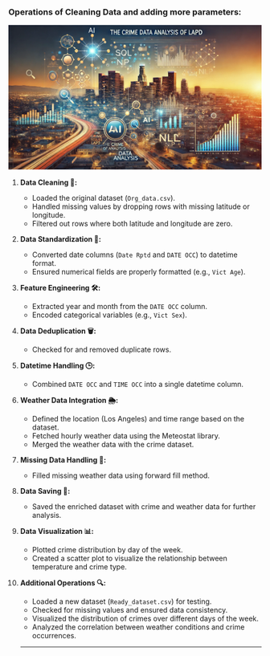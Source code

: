 ### Operations of Cleaning Data and adding more parameters:

<p align="center">
  <img width="1024" src='../Images/LAPD_IMG_04.png' alt="Logo_01">
</p>

1. **Data Cleaning 🧹:**
    - Loaded the original dataset (`Org_data.csv`).
    - Handled missing values by dropping rows with missing latitude or longitude.
    - Filtered out rows where both latitude and longitude are zero.

2. **Data Standardization 📏:**
    - Converted date columns (`Date Rptd` and `DATE OCC`) to datetime format.
    - Ensured numerical fields are properly formatted (e.g., `Vict Age`).

3. **Feature Engineering 🛠️:**
    - Extracted year and month from the `DATE OCC` column.
    - Encoded categorical variables (e.g., `Vict Sex`).

4. **Data Deduplication 🗑️:**
    - Checked for and removed duplicate rows.

5. **Datetime Handling 🕒:**
    - Combined `DATE OCC` and `TIME OCC` into a single datetime column.

6. **Weather Data Integration 🌦️:**
    - Defined the location (Los Angeles) and time range based on the dataset.
    - Fetched hourly weather data using the Meteostat library.
    - Merged the weather data with the crime dataset.

7. **Missing Data Handling 🚫:**
    - Filled missing weather data using forward fill method.

8. **Data Saving 💾:**
    - Saved the enriched dataset with crime and weather data for further analysis.

9. **Data Visualization 📊:**
    - Plotted crime distribution by day of the week.
    - Created a scatter plot to visualize the relationship between temperature and crime type.

10. **Additional Operations 🔍:**
    - Loaded a new dataset (`Ready_dataset.csv`) for testing.
    - Checked for missing values and ensured data consistency.
    - Visualized the distribution of crimes over different days of the week.
    - Analyzed the correlation between weather conditions and crime occurrences.

    ---